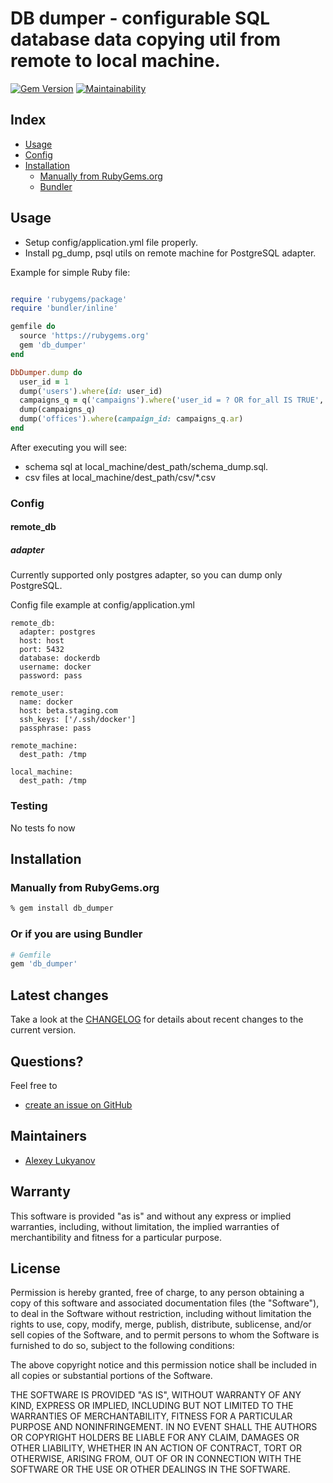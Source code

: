 # DB dumper - configurable SQL database data copying util from remote to local machine.

[![Gem Version](https://badge.fury.io/rb/db_dumper.svg)](https://badge.fury.io/rb/db_dumper)
[![Maintainability](https://api.codeclimate.com/v1/badges/d5676f2dca807bdc458b/maintainability)](https://codeclimate.com/github/alukyanov/db_dumper/maintainability)

## Index
- [Usage](#usage)
- [Config](#config)
- [Installation](#installation)
  - [Manually from RubyGems.org](#manually-from-rubygemsorg)
  - [Bundler](#or-if-you-are-using-bundler)

## Usage
- Setup config/application.yml file properly.
- Install pg_dump, psql utils on remote machine for PostgreSQL adapter.

Example for simple Ruby file:

```ruby

require 'rubygems/package'
require 'bundler/inline'

gemfile do
  source 'https://rubygems.org'
  gem 'db_dumper'
end

DbDumper.dump do
  user_id = 1
  dump('users').where(id: user_id)
  campaigns_q = q('campaigns').where('user_id = ? OR for_all IS TRUE', user_id)
  dump(campaigns_q)
  dump('offices').where(campaign_id: campaigns_q.ar)
end
```

After executing you will see:
- schema sql at local_machine/dest_path/schema_dump.sql.
- csv files at local_machine/dest_path/csv/*.csv
 

### Config

#### remote_db
##### adapter
Currently supported only postgres adapter, so you can dump only PostgreSQL.

Config file example at config/application.yml

```
remote_db:
  adapter: postgres
  host: host
  port: 5432
  database: dockerdb
  username: docker
  password: pass

remote_user:
  name: docker
  host: beta.staging.com
  ssh_keys: ['/.ssh/docker']
  passphrase: pass

remote_machine:
  dest_path: /tmp

local_machine:
  dest_path: /tmp
```

### Testing

No tests fo now

## <a id="installation">Installation ##

### Manually from RubyGems.org ###

```sh
% gem install db_dumper
```

### Or if you are using Bundler ###

```ruby
# Gemfile
gem 'db_dumper'
```

## Latest changes ##

Take a look at the [CHANGELOG](https://github.com/alukyanov/db_dumper/blob/master/CHANGELOG.md) for details about recent changes to the current version.

## Questions? ##

Feel free to

* [create an issue on GitHub](https://github.com/alukyanov/db_dumper/issues)

## Maintainers ##

* [Alexey Lukyanov](https://github.com/alukyanov)

## Warranty ##

This software is provided "as is" and without any express or
implied warranties, including, without limitation, the implied
warranties of merchantibility and fitness for a particular
purpose.

## License ##

Permission is hereby granted, free of charge, to any person obtaining
a copy of this software and associated documentation files (the
"Software"), to deal in the Software without restriction, including
without limitation the rights to use, copy, modify, merge, publish,
distribute, sublicense, and/or sell copies of the Software, and to
permit persons to whom the Software is furnished to do so, subject to
the following conditions:

The above copyright notice and this permission notice shall be
included in all copies or substantial portions of the Software.

THE SOFTWARE IS PROVIDED "AS IS", WITHOUT WARRANTY OF ANY KIND,
EXPRESS OR IMPLIED, INCLUDING BUT NOT LIMITED TO THE WARRANTIES OF
MERCHANTABILITY, FITNESS FOR A PARTICULAR PURPOSE AND
NONINFRINGEMENT. IN NO EVENT SHALL THE AUTHORS OR COPYRIGHT HOLDERS BE
LIABLE FOR ANY CLAIM, DAMAGES OR OTHER LIABILITY, WHETHER IN AN ACTION
OF CONTRACT, TORT OR OTHERWISE, ARISING FROM, OUT OF OR IN CONNECTION
WITH THE SOFTWARE OR THE USE OR OTHER DEALINGS IN THE SOFTWARE.
